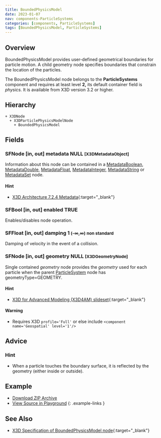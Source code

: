 ```yaml
---
title: BoundedPhysicsModel
date: 2023-01-07
nav: components-ParticleSystems
categories: [components, ParticleSystems]
tags: [BoundedPhysicsModel, ParticleSystems]
---
```

<style>
.post h3 {
  word-spacing: 0.2em;
}
</style>

## Overview

BoundedPhysicsModel provides user-defined geometrical boundaries for particle motion. A child geometry node specifies boundaries that constrain the location of the particles.

The BoundedPhysicsModel node belongs to the **ParticleSystems** component and requires at least level **2,** its default container field is *physics.* It is available from X3D version 3.2 or higher.

## Hierarchy

```
+ X3DNode
  + X3DParticlePhysicsModelNode
    + BoundedPhysicsModel
```

## Fields

### SFNode [in, out] **metadata** NULL <small>[X3DMetadataObject]</small>

Information about this node can be contained in a [MetadataBoolean](/x_ite/components/core/metadataboolean/), [MetadataDouble](/x_ite/components/core/metadatadouble/), [MetadataFloat](/x_ite/components/core/metadatafloat/), [MetadataInteger](/x_ite/components/core/metadatainteger/), [MetadataString](/x_ite/components/core/metadatastring/) or [MetadataSet](/x_ite/components/core/metadataset/) node.

#### Hint

- [X3D Architecture 7.2.4 Metadata](https://www.web3d.org/specifications/X3Dv4/ISO-IEC19775-1v4-IS//Part01/components/core.html#Metadata){:target="_blank"}

### SFBool [in, out] **enabled** TRUE

Enables/disables node operation.

### SFFloat [in, out] **damping** 1 <small>(-∞,∞)</small> <small class="yellow">non standard</small>

Damping of velocity in the event of a collision.

### SFNode [in, out] **geometry** NULL <small>[X3DGeometryNode]</small>

Single contained *geometry* node provides the *geometry* used for each particle when the parent [ParticleSystem](/x_ite/components/particlesystems/particlesystem/) node has geometryType=GEOMETRY.

#### Hint

- [X3D for Advanced Modeling (X3D4AM) slideset](https://x3dgraphics.com/slidesets/X3dForAdvancedModeling/GeospatialComponentX3dEarth.pdf){:target="_blank"}

#### Warning

- Requires X3D `profile='Full'` or else include `<component name='Geospatial' level='1'/>`

## Advice

### Hint

- When a particle touches the boundary surface, it is reflected by the geometry (either inside or outside).

## Example

<x3d-canvas src="https://create3000.github.io/media/examples/ParticleSystems/BoundedPhysicsModel/BoundedPhysicsModel.x3d" update="auto"></x3d-canvas>

- [Download ZIP Archive](https://create3000.github.io/media/examples/ParticleSystems/BoundedPhysicsModel/BoundedPhysicsModel.zip)
- [View Source in Playground](/x_ite/playground/?url=https://create3000.github.io/media/examples/ParticleSystems/BoundedPhysicsModel/BoundedPhysicsModel.x3d)
{: .example-links }

## See Also

- [X3D Specification of BoundedPhysicsModel node](https://www.web3d.org/documents/specifications/19775-1/V4.0/Part01/components/particleSystems.html#BoundedPhysicsModel){:target="_blank"}
